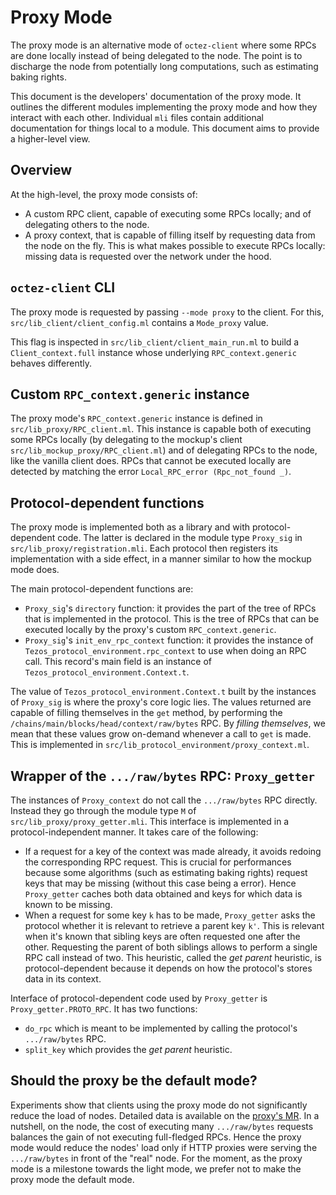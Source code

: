 # Proxy Mode

The proxy mode is an alternative mode of `octez-client` where some RPCs
are done locally instead of being delegated to the node. The point
is to discharge the node from potentially long computations, such as
estimating baking rights.

This document is the developers' documentation of the proxy mode.
It outlines the different modules implementing the proxy mode and how
they interact with each other. Individual `mli` files contain
additional documentation for things local to a module. This document
aims to provide a higher-level view.

## Overview

At the high-level, the proxy mode consists of:

* A custom RPC client, capable of executing some RPCs locally; and
  of delegating others to the node.
* A proxy context, that is capable of filling itself by requesting
  data from the node on the fly. This is what makes possible to
  execute RPCs locally: missing data is requested over the network
  under the hood.

## `octez-client` CLI

The proxy mode is requested by passing `--mode proxy` to the client. For
this, `src/lib_client/client_config.ml` contains a `Mode_proxy` value.

This flag is inspected in `src/lib_client/client_main_run.ml` to build
a `Client_context.full` instance whose underlying `RPC_context.generic`
behaves differently.

## Custom `RPC_context.generic` instance

The proxy mode's `RPC_context.generic` instance is defined
in `src/lib_proxy/RPC_client.ml`. This instance is capable both
of executing some RPCs locally (by delegating to the mockup's client
`src/lib_mockup_proxy/RPC_client.ml`) and of delegating RPCs to the
node, like the vanilla client does. RPCs that cannot be executed locally
are detected by matching the error `Local_RPC_error (Rpc_not_found _)`.

## Protocol-dependent functions

The proxy mode is implemented both as a library and with protocol-dependent
code. The latter is declared in the module type `Proxy_sig` in
`src/lib_proxy/registration.mli`. Each protocol then registers its
implementation with a side effect, in a manner similar to how the mockup
mode does.

The main protocol-dependent functions are:

* `Proxy_sig`'s `directory` function: it provides the part of the tree
  of RPCs that is implemented in the protocol. This is the tree of RPCs that
  can be executed locally by the proxy's custom `RPC_context.generic`.
* `Proxy_sig`'s `init_env_rpc_context` function: it provides the
  instance of `Tezos_protocol_environment.rpc_context` to use when
  doing an RPC call. This record's main field is an instance of
  `Tezos_protocol_environment.Context.t`.

The value of `Tezos_protocol_environment.Context.t` built by the instances of
`Proxy_sig` is where the proxy's core logic lies. The values returned
are capable of filling themselves in the `get` method, by performing
the `/chains/main/blocks/head/context/raw/bytes` RPC. By _filling themselves_,
we mean that these values grow on-demand whenever a call to `get` is made.
This is implemented in `src/lib_protocol_environment/proxy_context.ml`.

## Wrapper of the `.../raw/bytes` RPC: `Proxy_getter`

The instances of `Proxy_context` do not call the `.../raw/bytes` RPC directly.
Instead they go through the module type `M` of `src/lib_proxy/proxy_getter.mli`.
This interface is implemented in a protocol-independent manner.
It takes care of the following:

* If a request for a key of the context was made already, it avoids redoing
  the corresponding RPC request. This is crucial for performances because
  some algorithms (such as estimating baking rights) request keys
  that may be missing (without this case being a error). Hence
  `Proxy_getter` caches both data obtained and keys for which data is known
  to be missing.
* When a request for some key `k` has to be made, `Proxy_getter` asks the
  protocol whether it is relevant to retrieve a parent key `k'`. This is
  relevant when it's known that sibling keys are often requested one
  after the other. Requesting the parent of both siblings allows to
  perform a single RPC call instead of two. This heuristic, called
  the _get parent_ heuristic, is protocol-dependent because it
  depends on how the protocol's stores data in its context.

Interface of protocol-dependent code used by `Proxy_getter` is
`Proxy_getter.PROTO_RPC`. It has two functions:

* `do_rpc` which is meant to be implemented by calling
  the protocol's `.../raw/bytes` RPC.
* `split_key` which provides the _get parent_ heuristic.

## Should the proxy be the default mode?

Experiments show that clients using the proxy mode do not significantly
reduce the load of nodes. Detailed data is available on the
[proxy's MR](https://gitlab.com/tezos/tezos/-/merge_requests/1943).
In a nutshell, on the node, the cost of executing many `.../raw/bytes` requests
balances the gain of not executing full-fledged RPCs. Hence the proxy mode would
reduce the nodes' load only if HTTP proxies were serving the `.../raw/bytes`
in front of the "real" node. For the moment, as the proxy mode is a milestone
towards the light mode, we prefer not to make the proxy mode the default mode.
